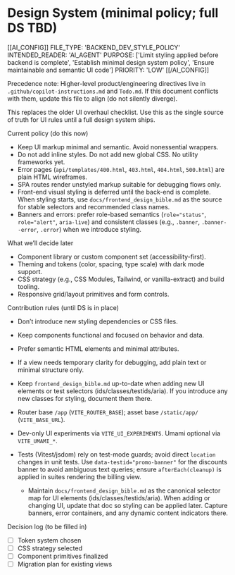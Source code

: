 # Design System (minimal policy; full DS TBD)

[[AI_CONFIG]]
FILE_TYPE: 'BACKEND_DEV_STYLE_POLICY'
INTENDED_READER: 'AI_AGENT'
PURPOSE: ['Limit styling applied before backend is complete', 'Establish minimal design system policy', 'Ensure maintainable and semantic UI code']
PRIORITY: 'LOW'
[[/AI_CONFIG]]


Precedence note: Higher-level product/engineering directives live in `.github/copilot-instructions.md` and `Todo.md`. If this document conflicts with them, update this file to align (do not silently diverge).

This replaces the older UI overhaul checklist. Use this as the single source of truth for UI rules until a full design system ships.

Current policy (do this now)

- Keep UI markup minimal and semantic. Avoid nonessential wrappers.
- Do not add inline styles. Do not add new global CSS. No utility frameworks yet.
- Error pages (`api/templates/400.html`, `403.html`, `404.html`, `500.html`) are plain HTML wireframes.
- SPA routes render unstyled markup suitable for debugging flows only.
- Front-end visual styling is deferred until the back-end is complete. When styling starts, use `docs/frontend_design_bible.md` as the source for stable selectors and recommended class names.
- Banners and errors: prefer role-based semantics (`role="status"`, `role="alert"`, `aria-live`) and consistent classes (e.g., `.banner`, `.banner--error`, `.error`) when we introduce styling.

What we’ll decide later

- Component library or custom component set (accessibility-first).
- Theming and tokens (color, spacing, type scale) with dark mode support.
- CSS strategy (e.g., CSS Modules, Tailwind, or vanilla-extract) and build tooling.
- Responsive grid/layout primitives and form controls.

Contribution rules (until DS is in place)

- Don’t introduce new styling dependencies or CSS files.
- Keep components functional and focused on behavior and data.
- Prefer semantic HTML elements and minimal attributes.
- If a view needs temporary clarity for debugging, add plain text or minimal structure only.
- Keep `frontend_design_bible.md` up-to-date when adding new UI elements or test selectors (ids/classes/testids/aria). If you introduce any new classes for styling, document them there.

- Router base `/app` (`VITE_ROUTER_BASE`); asset base `/static/app/` (`VITE_BASE_URL`).
- Dev-only UI experiments via `VITE_UI_EXPERIMENTS`. Umami optional via `VITE_UMAMI_*`.
- Tests (Vitest/jsdom) rely on test-mode guards; avoid direct `location` changes in unit tests. Use `data-testid="promo-banner"` for the discounts banner to avoid ambiguous text queries; ensure `afterEach(cleanup)` is applied in suites rendering the billing view.
	- Maintain `docs/frontend_design_bible.md` as the canonical selector map for UI elements (ids/classes/testids/aria). When adding or changing UI, update that doc so styling can be applied later. Capture banners, error containers, and any dynamic content indicators there.

Decision log (to be filled in)

- [ ] Token system chosen
- [ ] CSS strategy selected
- [ ] Component primitives finalized
- [ ] Migration plan for existing views

